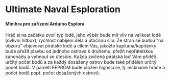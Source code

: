 # Ultimate Naval Esploration
#### Minihra pro zařízení Arduino Esplora
Hráč si na začátku zvolí typ lodě, jeho výběr bude mít vliv na velikost lodě (ovlivní hitbox), rychlost nabíjení děla a útočnou sílu. Ze stran se budou "na obzoru" objevovat pirátské lodě a cílem Vás, jakožto kapitána/kapitánky bude přežít plavbu od jednoho ostrava k druhému, přežít nepřátelskou kanonádu a vyhnout se útesům. Každá zničená pirátská loď Vám přidělí určitý počet bodů a za každý dosažený ostrov bude také přidělen určitý počet bodů. V paměti EEPROM bude uložen highscore, tj. nickname hráče a počet bodů popř. počet dosažených ostrovů. 
